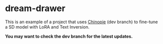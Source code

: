 # dream-drawer

This is an example of a project that uses [Chinopie](https://github.com/Kanaricc/chinopie) (dev branch) to fine-tune a SD model with LoRA and Text Inversion.

**You may want to check the dev branch for the latest updates.**